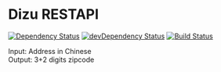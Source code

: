 Dizu RESTAPI
=====
[![Dependency Status](https://david-dm.org/lihengl/dizu-api.svg)](https://david-dm.org/lihengl/dizu-api)
[![devDependency Status](https://david-dm.org/lihengl/dizu-api/dev-status.svg)](https://david-dm.org/lihengl/dizu-api#info=devDependencies)
[![Build Status](https://travis-ci.org/lihengl/dizu-api.svg)](https://travis-ci.org/lihengl/dizu-api)

Input:  Address in Chinese  
Output: 3+2 digits zipcode
